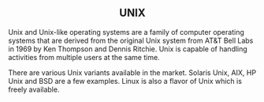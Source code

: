 <center><h2>UNIX</h2></center>
Unix and Unix-like operating systems are a family of computer operating systems that are derived from the original Unix system from AT&T Bell Labs in 1969 by Ken Thompson and Dennis Ritchie.
Unix is capable of handling activities from multiple users at the same time.

There are various Unix variants available in the market. Solaris Unix, AIX, HP Unix and BSD are a few examples. Linux is also a flavor of Unix which is freely available.


